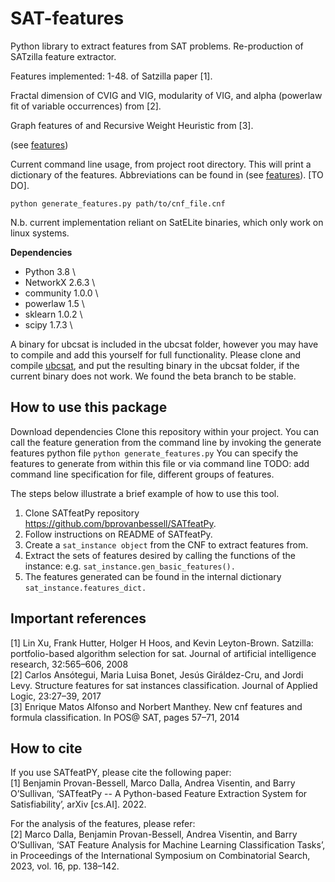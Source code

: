 # SAT-features

Python library to extract features from SAT problems. Re-production of SATzilla feature extractor.

Features implemented:
1-48. of Satzilla paper [1].

Fractal dimension of CVIG and VIG, modularity of VIG, and alpha (powerlaw fit of variable occurrences) from [2].

Graph features of and Recursive Weight Heuristic from [3].

(see [features](documentation/features.md))

Current command line usage, from project root directory.
This will print a dictionary of the features. Abbreviations can be found in (see [features](documentation/features.md)). [TO DO].
```
python generate_features.py path/to/cnf_file.cnf
```

N.b. current implementation reliant on SatELite binaries, which only work on linux systems.

**Dependencies**
- Python 3.8  \
- NetworkX 2.6.3  \
- community 1.0.0 \
- powerlaw 1.5  \
- sklearn 1.0.2  \
- scipy 1.7.3  \

A binary for ubcsat is included in the ubcsat folder, however you may have to compile and add this yourself for full functionality.
Please clone and compile [ubcsat](https://github.com/dtompkins/ubcsat/tree/beta), and put the resulting binary in the ubcsat folder, if the current binary does not work. We found the beta branch to be stable.

## How to use this package
Download dependencies
Clone this repository within your project.
You can call the feature generation from the command line by invoking the generate features python file
```python generate_features.py```
You can specify the features to generate from within this file or via command line 
TODO: add command line specification for file, different groups of features.

The steps below illustrate a brief example of how to use this tool.
1. Clone SATfeatPy repository https://github.com/bprovanbessell/SATfeatPy.
2. Follow instructions on README of SATfeatPy.
3. Create a ```sat_instance object``` from the CNF to extract features from.
4. Extract the sets of features desired by calling the functions of the instance:
e.g. ```sat_instance.gen_basic_features().```
5. The features generated can be found in the internal dictionary ```sat_instance.features_dict.```

## Important references ##
[1] Lin Xu, Frank Hutter, Holger H Hoos, and Kevin Leyton-Brown. Satzilla: portfolio-based algorithm selection for sat. 
Journal of artificial intelligence research, 32:565–606, 2008  
[2] Carlos Ansótegui, Maria Luisa Bonet, Jesús Giráldez-Cru, and Jordi Levy. Structure features 
for sat instances classification. Journal of Applied Logic, 23:27–39, 2017  
[3] Enrique Matos Alfonso and Norbert Manthey. New cnf features and formula classification. In
POS@ SAT, pages 57–71, 2014

## How to cite ##
If you use SATfeatPY, please cite the following paper:\
[1] Benjamin Provan-Bessell, Marco Dalla, Andrea Visentin, and Barry O’Sullivan, ‘SATfeatPy -- A Python-based Feature Extraction System for Satisfiability’, arXiv [cs.AI]. 2022.

For the analysis of the features, please refer:\
[2] Marco Dalla, Benjamin Provan-Bessell, Andrea Visentin, and Barry O’Sullivan, ‘SAT Feature Analysis for Machine Learning Classification Tasks’, in Proceedings of the International Symposium on Combinatorial Search, 2023, vol. 16, pp. 138–142.

